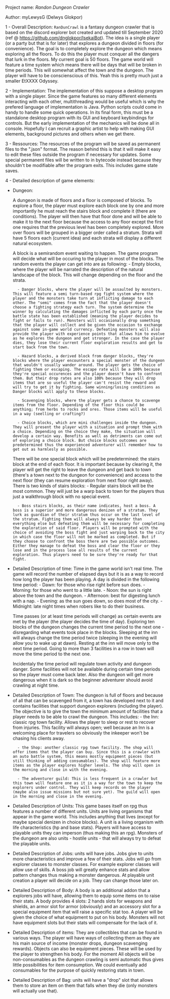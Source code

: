 Project name: *Randon Dungeon Crawler*

Author: myLewysG (Delwys Glokpor)

1 - Overall Description:
    `RanDunCrawl` is a fantasy dungeon crawler that is based on the discord explorer bot created and updated till September 2020 (ref @ https://github.com/dnglokpor/IsekaiBot). The idea is a single player (or a party but that is for later) that explores a dungeon divided in floors (for convenience). The goal is to completely explore the dungeon which means exploring all the floors. To do this the player must conquer all the dangers that lurk in the floors. My current goal is 50 floors. The game world will feature a time system which means there will be days that will be broken in time periods. This will somewhat affect the town and the dungeon. The player will have to be conscienscious of this.
    Yeah this is pretty much just a smaller EtXXXX Odyssey.

2 - Implementation:
    The implementation of this suppose a desktop program with a single player.
    Since the game features so many different elements interacting with each other, multithreading would be useful which is why the prefered language of implementation is Java. Python scripts could come in handy to handle some quick operations.
    In its final form, this must be a standalone desktop program with its GUI and keyboard keybindings for controls. But the early implementation of the mechanics will be done all in console. Hopefully I can recruit a graphic artist to help with making GUI elements, background pictures and others when we get there.

3 - Ressources:
    The resources of the program will be saved as permanent files to the ".json" format. The reason behind this is that it will make it easy to edit these files outside the program if necessary for updates. Some special permanent files will be written to in bytecode instead because they shouldn't be modifiable after the program exits. This includes game state saves.


4 - Detailed description of game elements:

- Dungeon:
    
    A dungeon is made of floors and a floor is composed of blocks. To explore a floor, the player must explore each block one by one and more importantly he must reach the stairs block and complete it (there are conditions). The player will then have that floor done and will be able to make it to the next floor because the access to any floor except the first one requires that the previous level has been completely explored. More over floors will be grouped in a bigger order called a stratum. Strata will have 5 floors each (current idea) and each strata will display a different natural ecosystem.

    A block is a semirandom event waiting to happen. The game program will decide what will be occuring to the player in most of the blocks. The random events the player can get into are as following:
        - Empty blocks, where the player will be narrated the description of the natural landscape of the block. This will change depending on the floor and the strata.

        - Danger blocks, where the player will be assaulted by monsters. This will feature a semi turn-based rpg fight system where the player and the monsters take turn at inflicting damage to each other. The "semi" comes from the fact that the player doesn't choose a fighting strategy each turn. The system determine the winner by calculating the damages inflicted by each party once the battle state has been established (meaning the player decides to fight or fails to run). Monsters will occasionally drop something that the player will collect and be given the occasion to exchange against some in-game world currency. Defeating monsters will also provide the player with experience points that allows him to evolve as he explores the dungeon and get stronger. In the case the player dies, they lose their current floor exploration results and get to start back from the town.

        - Hazard blocks, a derived block from danger blocks, they're blocks where the player encounters a special monster of the dungeon that wouldn't usually wander around. The player gets the choice of fighting them or escaping. The escape rate will be a 100% because they're special occurences and the player doesn't have to confront them. But their drop rates are also 100% because they will drop items that are so useful the player can't resist the reward and will try to get it by fighting. Same winning/losing conditions as Danger blocks will apply to these blocks.

        - Scavenging blocks, where the player gets a chance to scavenge items from the floor. Depending of the floor this could be anything; from herbs to rocks and ores. Those items will be useful in a way (seelling or crafting?)

        - Choice blocks, which are mini challenges inside the dungeon. They will present the player with a situation and prompt them with a choice. Depending on the choice they make, the situation will develop a certain way. Benefits as well as detriments can come out of exploring a choice block. But choice blocks outcomes are predetermined thus the experienced adventurer will remember how to get out as harmlesly as possible.
    
    There will be one special block which will be predetermined: the stairs block at the end of each floor. It is important because by clearing it, the player will get the right to leave the dungeon and get back to town (there's a town next to the dungeon for convenience) and access to the next floor (they can resume exploration from next floor right away). There is two kinds of stairs blocks:
        - Regular stairs block will be the most common. They will just be a warp back to town for the players thus just a walkthrough block with no special event.

        - Boss stairs blocks, as their name indicates, host a boss. A boss is a superior and more dangerous denizen of a stratum. They lurk as guardian of their stratum thus occur on the last level of the stratum. Fighting them will always be way harder than everything else but defeating them will be necessary for completing the exploration of said floor. Players will be prompted with the choice of avoiding the boss fight and just warping back to the city in which case the floor will not be marked as completed. But if they choose to confront the boss there are two possible outcomes. Either they manage to defeat the boss and clear the floor or they lose and in the process lose all results of the current exploration. Thus players need to be sure they're ready for that fight.

- Detailed Description of time:
    Time in the game world isn't real time. The game will record the number of elapsed days but it is as a way to record how long the player has been playing. A day is divided in the following time period:
        - Dawn: for those who rise right before sun does.
        - Morning: for those who went to a little late.
        - Noon: the sun is right above the town and the dungeon.
        - Afternoon: best for digesting lunch with a nap.
        - Evening: as the sun goes down, so does most of the city.
        - Midnight: late night times when robers like to do their business.
    
    Time passes (or at least time periods will change) as certain events are met by the player (the player decides the time of day). Exploring ten blocks of the dungeon changes the current time period to the next one - disregarding what events took place in the blocks. Sleeping at the inn will always change the time period twice (sleeping in the evening will allow you to wake up at dawn). Resting at the inn will move only to the next time period. Going to more than 3 facilities in a row in town will move the time period to the next one.

    Incidentaly the time period will regulate town activity and dungeon danger. Some facilities will not be available during certain time periods so the player must come back later. Also the dungeon will get more dangerous when it is dark so the beginner adventurer should avoid crawling at night time.

- Detailed Description of Town:
    The dungeon is full of floors and because of all that can be scavenged from it, a town has developed next to it and contains facilities that support dungeon explorers (including the player). The objective is to give the town the minimum amount of facilities that a player needs to be able to crawl the dungeon. This includes:
        - the Inn: classic rpg town facility. Allows the player to sleep or rest to recover from injuries. This facility will always open; well because an Inn is a welcoming place for travelers so obviously the inkeeper won't be chasing his clients away.

        - the Shop: another classic rpg town facility. The shop will offer items that the player can buy. Since this is a crawler with an auto battle system, this means mostly equipment pieces (but still thinking of adding consumables). The shop will feature more items as the player explores higher levels. The shop will open in the morning and close in with the evening.

        - The adventurer guild: This is less frequent in a crawler but this town will feature one as it is a way for the town to keep the explorers under control. They will keep records on the player (maybe also issue missions but not sure yet). The guild will open in the morning and close in the evening.

- Detailed Description of Units:
    This game bases itself on rpg thus features a number of different units. Units are living organisms that appear in the game world. This includes anything that lives (except for maybe special denizen in choice blocks). A unit is a living organism with life characteristics (hp and base stats). Players will have access to playable units they can imperson (thus making this an rpg). Monsters of the dungeon are also units - hostile units - that will always try to defeat the playable units.

- Detailed Description of Jobs:
    units will have jobs. Jobs give to units more characteristics and improve a few of their stats. Jobs will go from explorer classes to monster classes. For example explorer classes will allow use of skills. A boss job will greatly enhance stats and allow pattern changes thus making a monster dangerous. At playable unit creation a player will decide on a job. They can change those later on.

- Detailed Description of Body:
    A body is an additional addon that a explorers jobs will have, allowing them to equip some items on to raise their stats. A body provides 4 slots: 2 hands slots for weapons and shields, an armor slot for armor (obviously) and an accessory slot for a special equipment item that will raise a specific stat too. A player will be given the choice of what equipment to put on his body. Monsters will not have equipment slots but their stats will compensate for the lack of it.

- Detailed Description of items:
    They are collectibles that can be found in various ways. The player will have ways of collecting them as they are his main source of income (monster drops, dungeon scavenging rewards). 
    Objects can also be equipment pieces. These will be used by the player to strengthen his body.
    For the moment All objects will be non-consumables as the dungeon crawling is semi automatic thus gives little possibilities for item consumption. We could eventually add consumables for the purpose of quickly restoring stats in town.

- Detailed Description of Bag:
    units will have a "drop" slot that allows them to store an item on them that falls when they die (only monsters will actually use that).
    
